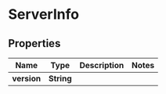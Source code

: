 

# ServerInfo


## Properties

| Name | Type | Description | Notes |
|------------ | ------------- | ------------- | -------------|
|**version** | **String** |  |  |



